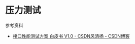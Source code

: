 # 压力测试

参考资料

- [接口性能测试方案 白皮书 V1.0 - CSDN风清扬 - CSDN博客](https://blog.csdn.net/hexieshangwang/article/details/47186507)
